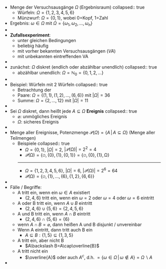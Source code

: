 - Menge der Versuchsausgänge $\Omega$ (Ergebnisraum)
  collapsed:: true
	- Würfeln: $\Omega=\left\lbrace1,2,3,4,5,6\right\rbrace$
	- Münzwurf: $\Omega=\left\lbrace0,1\right\rbrace$, wobei 0=Kopf, 1=Zahl
- Ergebnis: $\omega\in\Omega$ mit $\Omega=\left\lbrace\omega_1,\omega_2,...,\omega_{n}\right\rbrace$
-
- **Zufallsexperiment**:
	- unter gleichen Bedingungen
	- beliebig häufig
	- mit vorher bekannten Versuchsausgängen (*VA*)
	- mit unbekannten eintreffenden VA
-
- zunächst: $\Omega$ diskret (endlich oder abzählbar unendlich)
  collapsed:: true
	- abzählbar unendlich: $\Omega=\mathbb{N}_0=\left\lbrace0,1,2,...\right\rbrace$
-
- Beispiel: Würfeln mit 2 Würfeln
  collapsed:: true
	- Betrachtung der
	- Paare: $\Omega=\left\lbrace\left(1,1\right),\left(1,2\right),...,\left(6,6\right)\right\rbrace$ mit $\left|\Omega\right|=36$
	- Summe: $\Omega=\left\lbrace2,...,12\right\rbrace$ mit $\left|\Omega\right|=11$
-
- Sei $\Omega$ diskret, dann heißt jede $A\subseteq\Omega$ **Ereignis**
  collapsed:: true
	- $\varnothing$: unmögliches Ereignis
	- $\Omega$: sicheres Ereignis
-
- Menge aller Ereignisse, Potenzmenge $\mathcal{P}\left(\Omega\right)=\left\lbrace A\,\vert\,A\subseteq\Omega\right\rbrace$ (Menge aller Teilmengen)
	- Beispiele
	  collapsed:: true
		- $\Omega=\left\lbrace0,1\right\rbrace$, $\left|\Omega\right|=2$, $\left|\mathcal{P}\left(\mathcal{\Omega}\right)\right|=2^2=4$
		- $\mathcal{P\left(\Omega\right)=\left\lbrace\varnothing,\left\lbrace0\right\rbrace,\left\lbrace1\right\rbrace,\left\lbrace0,1\right\rbrace\right\rbrace=\left\lbrace\varnothing,\left\lbrace0\right\rbrace,\left\lbrace1\right\rbrace,\Omega\right\rbrace}$
		- ---
		- $\Omega=\left\lbrace1,2,3,4,5,6\right\rbrace$, $\left|\Omega\right|=6$, $\left|\mathcal{P}\left(\mathcal{\Omega}\right)\right|=2^6=64$
		- $\mathcal{P\left(\Omega\right)=\left\lbrace\varnothing,\left\lbrace1\right\rbrace,...,\left\lbrace6\right\rbrace,\left\lbrace1,2\right\rbrace,\left\lbrace6,6\right\rbrace\right\rbrace}$
-
- Fälle / Begriffe:
	- A tritt ein, wenn ein $\omega\in A$ existiert
		- $\left\lbrace2,4,6\right\rbrace$ tritt ein, wenn ein $\omega=2$ oder $\omega=4$ oder $\omega=6$ eintritt
	- A oder B tritt ein, wenn $A\cup B$ eintritt
		- $\left\lbrace2,4,6\right\rbrace\cup\left\lbrace5,6\right\rbrace=\left\lbrace2,4,5,6\right\rbrace$
	- A und B tritt ein, wenn $A\cap B$ eintritt
		- $\left\lbrace2,4,6\right\rbrace\cap\left\lbrace5,6\right\rbrace=\left\lbrace6\right\rbrace$
	- wenn $A\cap B=\varnothing$, dann heißen A und B disjunkt / unvereinbar
	- Wenn A eintritt, dann tritt auch B ein
		- $A\subseteq B:\left\lbrace1,5\right\rbrace\subseteq\left\lbrace1,3,5\right\rbrace$
	- A tritt ein, aber nicht B
		- $A\backslash B=A\cap\overline{B}$
	- A tritt nicht ein
		- $\overline{A}$ oder auch $A^{c}$, d.h. $=\left\lbrace\omega\in\Omega\,\vert\,\omega\notin A\right\rbrace=\Omega\backslash A$
-